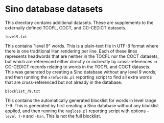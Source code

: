 # Sino database datasets

This directory contains additional datasets.  These are supplements to the externally defined TCOFL, COCT, and CC-CEDICT datasets.

    level9.txt

This contains "level 9" words.  This is a plain-text file in UTF-8 format where there is one traditional Han rendering per line.  Each of these lines represents headwords that are neither in the TOCFL nor the COCT datasets, but which are referenced either directly or indirectly by cross-references in CC-CEDICT records relating to words in the TOCFL and COCT datasets.  This was generated by creating a Sino database without any level 9 words, and then running the `xrefwords.pl` reporting script to find all extra words that are cross-referenced but not already in the database.

    blocklist_79.txt

This contains the automatically generated blocklist for words in level range 7-9.  This is generated by first creating a Sino database without any blocklist applied, and then running the `nogloss.pl` reporting script with options `-level 7-9` and `-han`.  This is not the full blocklist.
